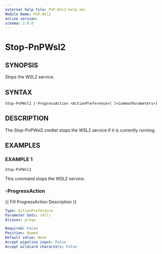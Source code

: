 ```yaml
---
external help file: PnP.Wsl2-help.xml
Module Name: PnP.Wsl2
online version:
schema: 2.0.0
---
```


# Stop-PnPWsl2

## SYNOPSIS
Stops the WSL2 service.

## SYNTAX

```
Stop-PnPWsl2 [-ProgressAction <ActionPreference>] [<CommonParameters>]
```

## DESCRIPTION
The Stop-PnPWsl2 cmdlet stops the WSL2 service if it is currently running.

## EXAMPLES

### EXAMPLE 1
```
Stop-PnPWsl2
```

This command stops the WSL2 service.



### -ProgressAction
{{ Fill ProgressAction Description }}

```yaml
Type: ActionPreference
Parameter Sets: (All)
Aliases: proga

Required: False
Position: Named
Default value: None
Accept pipeline input: False
Accept wildcard characters: False
```